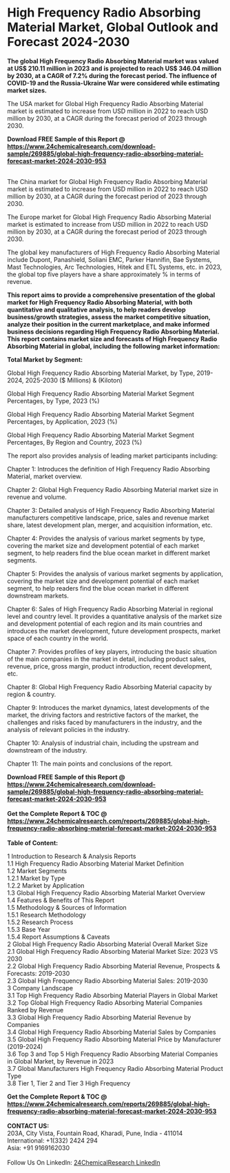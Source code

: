 <h1>High Frequency Radio Absorbing Material Market, Global Outlook and Forecast 2024-2030</h1><p><strong>The global High Frequency Radio Absorbing Material market was valued at US$ 210.11 million in 2023 and is projected to reach US$ 346.04 million by 2030, at a CAGR of 7.2% during the forecast period. The influence of COVID-19 and the Russia-Ukraine War were considered while estimating market sizes.</strong></p><p>
</p><p>The USA market for Global High Frequency Radio Absorbing Material market is estimated to increase from USD million in 2022 to reach USD million by 2030, at a CAGR during the forecast period of 2023 through 2030.</p><div><b>Download FREE Sample of this Report @ 
            <a href="https://www.24chemicalresearch.com/download-sample/269885/global-high-frequency-radio-absorbing-material-forecast-market-2024-2030-953">
            https://www.24chemicalresearch.com/download-sample/269885/global-high-frequency-radio-absorbing-material-forecast-market-2024-2030-953</a></b></div><br><p>
</p><p>The China market for Global High Frequency Radio Absorbing Material market is estimated to increase from USD million in 2022 to reach USD million by 2030, at a CAGR during the forecast period of 2023 through 2030.</p><p>
</p><p>The Europe market for Global High Frequency Radio Absorbing Material market is estimated to increase from USD million in 2022 to reach USD million by 2030, at a CAGR during the forecast period of 2023 through 2030.</p><p>
</p><p>The global key manufacturers of High Frequency Radio Absorbing Material include Dupont, Panashield, Soliani EMC, Parker Hannifin, Bae Systems, Mast Technologies, Arc Technologies, Hitek and ETL Systems, etc. in 2023, the global top five players have a share approximately % in terms of revenue.</p><p>
<strong>This report aims to provide a comprehensive presentation of the global market for High Frequency Radio Absorbing Material, with both quantitative and qualitative analysis, to help readers develop business/growth strategies, assess the market competitive situation, analyze their position in the current marketplace, and make informed business decisions regarding High Frequency Radio Absorbing Material. This report contains market size and forecasts of High Frequency Radio Absorbing Material in global, including the following market information:</strong></p><p>
</p><p>
<strong>Total Market by Segment:</strong></p><p>
Global High Frequency Radio Absorbing Material Market, by Type, 2019-2024, 2025-2030 ($ Millions) &amp; (Kiloton)</p><p>
Global High Frequency Radio Absorbing Material Market Segment Percentages, by Type, 2023 (%)</p><p>
</p><p>
Global High Frequency Radio Absorbing Material Market Segment Percentages, by Application, 2023 (%)</p><p>
</p><p>
Global High Frequency Radio Absorbing Material Market Segment Percentages, By Region and Country, 2023 (%)</p><p>
</p><p>
The report also provides analysis of leading market participants including:</p><p>
</p><p>
</p><p>
Chapter 1: Introduces the definition of High Frequency Radio Absorbing Material, market overview.</p><p>
Chapter 2: Global High Frequency Radio Absorbing Material market size in revenue and volume.</p><p>
Chapter 3: Detailed analysis of High Frequency Radio Absorbing Material manufacturers competitive landscape, price, sales and revenue market share, latest development plan, merger, and acquisition information, etc.</p><p>
Chapter 4: Provides the analysis of various market segments by type, covering the market size and development potential of each market segment, to help readers find the blue ocean market in different market segments.</p><p>
Chapter 5: Provides the analysis of various market segments by application, covering the market size and development potential of each market segment, to help readers find the blue ocean market in different downstream markets.</p><p>
Chapter 6: Sales of High Frequency Radio Absorbing Material in regional level and country level. It provides a quantitative analysis of the market size and development potential of each region and its main countries and introduces the market development, future development prospects, market space of each country in the world.</p><p>
Chapter 7: Provides profiles of key players, introducing the basic situation of the main companies in the market in detail, including product sales, revenue, price, gross margin, product introduction, recent development, etc.</p><p>
Chapter 8: Global High Frequency Radio Absorbing Material capacity by region &amp; country.</p><p>
Chapter 9: Introduces the market dynamics, latest developments of the market, the driving factors and restrictive factors of the market, the challenges and risks faced by manufacturers in the industry, and the analysis of relevant policies in the industry.</p><p>
Chapter 10: Analysis of industrial chain, including the upstream and downstream of the industry.</p><p>
Chapter 11: The main points and conclusions of the report.</p><div><b>Download FREE Sample of this Report @ 
            <a href="https://www.24chemicalresearch.com/download-sample/269885/global-high-frequency-radio-absorbing-material-forecast-market-2024-2030-953">
            https://www.24chemicalresearch.com/download-sample/269885/global-high-frequency-radio-absorbing-material-forecast-market-2024-2030-953</a></b></div><br><div><b>Get the Complete Report & TOC @ 
            <a href="https://www.24chemicalresearch.com/reports/269885/global-high-frequency-radio-absorbing-material-forecast-market-2024-2030-953">
            https://www.24chemicalresearch.com/reports/269885/global-high-frequency-radio-absorbing-material-forecast-market-2024-2030-953</a></b></div><br>
            <b>Table of Content:</b><p>1 Introduction to Research & Analysis Reports<br />
    1.1 High Frequency Radio Absorbing Material Market Definition<br />
    1.2 Market Segments<br />
        1.2.1 Market by Type<br />
        1.2.2 Market by Application<br />
    1.3 Global High Frequency Radio Absorbing Material Market Overview<br />
    1.4 Features & Benefits of This Report<br />
    1.5 Methodology & Sources of Information<br />
        1.5.1 Research Methodology<br />
        1.5.2 Research Process<br />
        1.5.3 Base Year<br />
        1.5.4 Report Assumptions & Caveats<br />
2 Global High Frequency Radio Absorbing Material Overall Market Size<br />
    2.1 Global High Frequency Radio Absorbing Material Market Size: 2023 VS 2030<br />
    2.2 Global High Frequency Radio Absorbing Material Revenue, Prospects & Forecasts: 2019-2030<br />
    2.3 Global High Frequency Radio Absorbing Material Sales: 2019-2030<br />
3 Company Landscape<br />
    3.1 Top High Frequency Radio Absorbing Material Players in Global Market<br />
    3.2 Top Global High Frequency Radio Absorbing Material Companies Ranked by Revenue<br />
    3.3 Global High Frequency Radio Absorbing Material Revenue by Companies<br />
    3.4 Global High Frequency Radio Absorbing Material Sales by Companies<br />
    3.5 Global High Frequency Radio Absorbing Material Price by Manufacturer (2019-2024)<br />
    3.6 Top 3 and Top 5 High Frequency Radio Absorbing Material Companies in Global Market, by Revenue in 2023<br />
    3.7 Global Manufacturers High Frequency Radio Absorbing Material Product Type<br />
    3.8 Tier 1, Tier 2 and Tier 3 High Frequency</p><div><b>Get the Complete Report & TOC @ 
            <a href="https://www.24chemicalresearch.com/reports/269885/global-high-frequency-radio-absorbing-material-forecast-market-2024-2030-953">
            https://www.24chemicalresearch.com/reports/269885/global-high-frequency-radio-absorbing-material-forecast-market-2024-2030-953</a></b></div><br><b>CONTACT US:</b><br>
            203A, City Vista, Fountain Road, Kharadi, Pune, India - 411014<br>
            International: +1(332) 2424 294<br>
            Asia: +91 9169162030 <br><br>
            Follow Us On LinkedIn: <a href="https://www.linkedin.com/company/24chemicalresearch/">24ChemicalResearch LinkedIn</a>